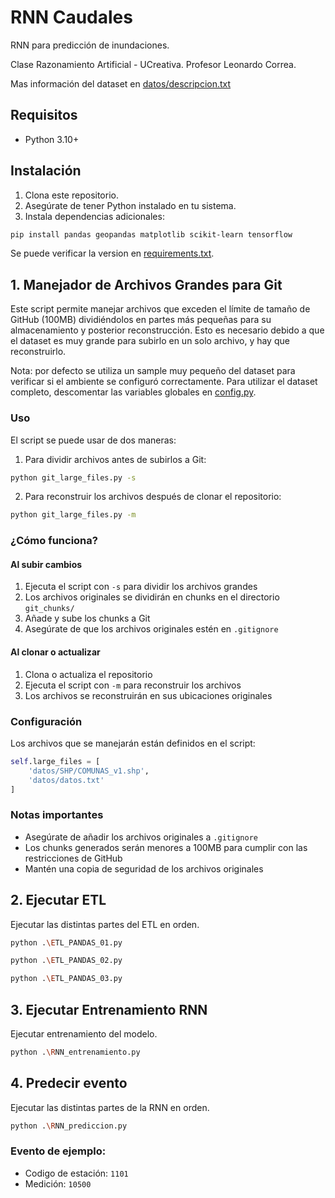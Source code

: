 # RNN Caudales
RNN para predicción de inundaciones.

Clase Razonamiento Artificial - UCreativa. Profesor Leonardo Correa.


Mas información del dataset en [datos/descripcion.txt](datos/descripcion.txt)

## Requisitos

- Python 3.10+

## Instalación

1. Clona este repositorio.
2. Asegúrate de tener Python instalado en tu sistema.
3. Instala dependencias adicionales:

```bash
pip install pandas geopandas matplotlib scikit-learn tensorflow
```

Se puede verificar la version en [requirements.txt](requirements.txt).

## 1. Manejador de Archivos Grandes para Git

Este script permite manejar archivos que exceden el límite de tamaño de GitHub (100MB) dividiéndolos en partes más pequeñas para su almacenamiento y posterior reconstrucción. Esto es necesario debido a que el dataset es muy grande para subirlo en un solo archivo, y hay que reconstruirlo.

Nota: por defecto se utiliza un sample muy pequeño del dataset para verificar si el ambiente se configuró correctamente. Para utilizar el dataset completo, descomentar las variables globales en [config.py](config.py).

### Uso

El script se puede usar de dos maneras:

1. Para dividir archivos antes de subirlos a Git:
```bash
python git_large_files.py -s
```

2. Para reconstruir los archivos después de clonar el repositorio:
```bash
python git_large_files.py -m
```

### ¿Cómo funciona?

#### Al subir cambios
1. Ejecuta el script con `-s` para dividir los archivos grandes
2. Los archivos originales se dividirán en chunks en el directorio `git_chunks/`
3. Añade y sube los chunks a Git
4. Asegúrate de que los archivos originales estén en `.gitignore`

#### Al clonar o actualizar
1. Clona o actualiza el repositorio
2. Ejecuta el script con `-m` para reconstruir los archivos
3. Los archivos se reconstruirán en sus ubicaciones originales

### Configuración

Los archivos que se manejarán están definidos en el script:
```python
self.large_files = [
    'datos/SHP/COMUNAS_v1.shp',
    'datos/datos.txt'
]
```

### Notas importantes

- Asegúrate de añadir los archivos originales a `.gitignore`
- Los chunks generados serán menores a 100MB para cumplir con las restricciones de GitHub
- Mantén una copia de seguridad de los archivos originales

## 2. Ejecutar ETL

Ejecutar las distintas partes del ETL en orden.


```bash
python .\ETL_PANDAS_01.py
```

```bash
python .\ETL_PANDAS_02.py
```

```bash
python .\ETL_PANDAS_03.py
```


## 3. Ejecutar Entrenamiento RNN

Ejecutar entrenamiento del modelo.

```bash
python .\RNN_entrenamiento.py
```

## 4. Predecir evento

Ejecutar las distintas partes de la RNN en orden.

```bash
python .\RNN_prediccion.py
```

### Evento de ejemplo:

- Codigo de estación: `1101`
- Medición: `10500`